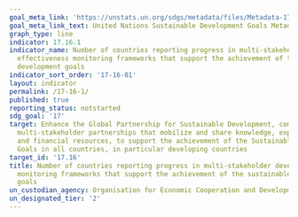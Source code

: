 ```yaml
---
goal_meta_link: 'https://unstats.un.org/sdgs/metadata/files/Metadata-17-16-01.pdf'
goal_meta_link_text: United Nations Sustainable Development Goals Metadata
graph_type: line
indicator: 17.16.1
indicator_name: Number of countries reporting progress in multi-stakeholder development
  effectiveness monitoring frameworks that support the achievement of the sustainable
  development goals
indicator_sort_order: '17-16-01'
layout: indicator
permalink: /17-16-1/
published: true
reporting_status: notstarted
sdg_goal: '17'
target: Enhance the Global Partnership for Sustainable Development, complemented by
  multi-stakeholder partnerships that mobilize and share knowledge, expertise, technology
  and financial resources, to support the achievement of the Sustainable Development
  Goals in all countries, in particular developing countries
target_id: '17.16'
title: Number of countries reporting progress in multi-stakeholder development effectiveness
  monitoring frameworks that support the achievement of the sustainable development
  goals
un_custodian_agency: Organisation for Economic Cooperation and Development (OECD), United Nations Development Programme (UNDP)
un_designated_tier: '2'
---
```


